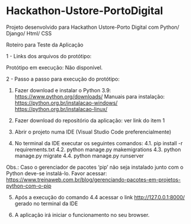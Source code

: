 # Hackathon-Ustore-PortoDigital
Projeto desenvolvido para Hackathon Ustore-Porto Digital com Python/ Django/ Html/ CSS

Roteiro para Teste da Aplicação
 
1 - Links dos arquivos do protótipo:

Protótipo em execução: Não disponível.

2 - Passo a passo para execução do protótipo:

1.	Fazer download e instalar o Python 3.9:
https://www.python.org/downloads/ 
Manuais para instalação: 
https://python.org.br/instalacao-windows/ 
https://python.org.br/instalacao-linux/ 

2.	Fazer download do repositório da aplicação: ver link do item 1

3.	Abrir o projeto numa IDE (Visual Studio Code preferencialmente)

4.	No terminal da IDE executar os seguintes comandos:
4.1.	pip install -r requirements.txt
4.2.	python manage.py makemigrations
4.3.	python manage.py migrate
4.4.	python manage.py runserver

Obs.: Caso o gerenciador de pacotes ‘pip’ não seja instalado junto com o Python deve-se instalá-lo. Favor acessar:
https://www.treinaweb.com.br/blog/gerenciando-pacotes-em-projetos-python-com-o-pip 

5.	Após a execução do comando 4.4 acessar o link http://127.0.0.1:8000/ gerado no terminal da IDE

6.	A aplicação irá iniciar o funcionamento no seu browser.
